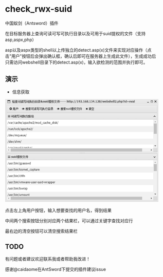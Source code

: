 # check_rwx-suid

中国蚁剑（Antsword）插件

在目标服务器上查询可读可写可执行目录以及可用于suid提权的文件（支持asp,aspx,php）

asp以及aspx类型的shell以上传独立的detect.asp(x)文件来实现对应操作（点击"用户"按钮后会弹出确认框，确认后即可在服务器上生成此文件），生成成功后只需访问webshell目录下的detect.asp(x)，输入欲检测的范围并执行即可。

## 演示

* 信息获取

![main.png](./img/main.png)

点击左上角用户按钮，输入想要查找的用户名，得到结果

中间两个搜索按钮分别对应两个结果栏，可以通过关键字查找对应行

最右边的清空按钮可以清空搜索结果栏

## TODO
  有问题或者建议欢迎联系我或者帮助我改进！
 
感谢@caidaome在AntSword下提交的插件建议issue

